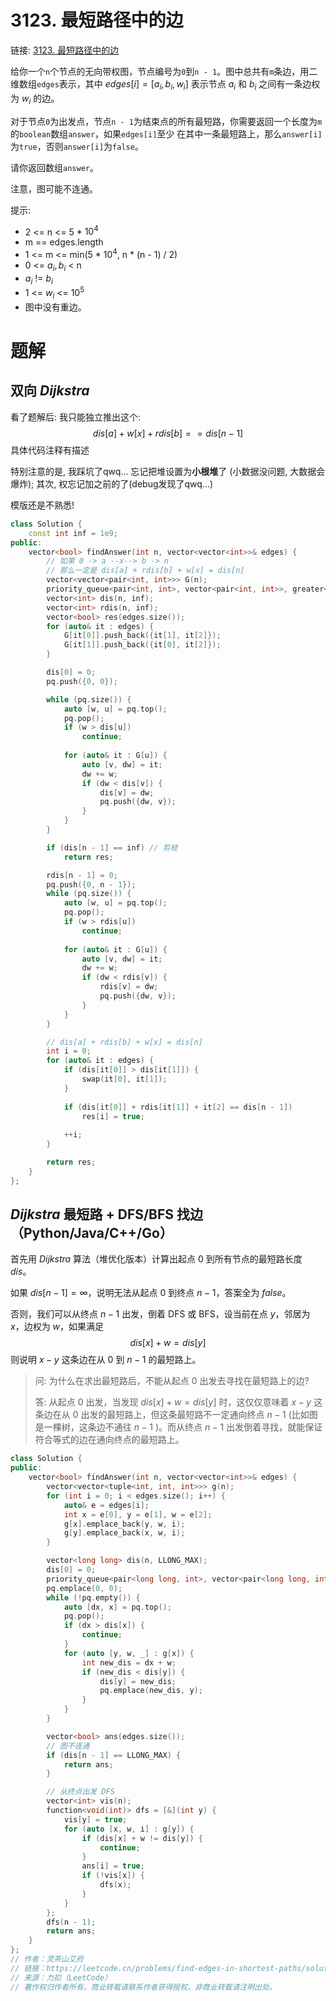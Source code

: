 # 3123. 最短路径中的边
链接: [3123. 最短路径中的边](https://leetcode.cn/problems/find-edges-in-shortest-paths/)

给你一个`n`个节点的无向带权图，节点编号为`0`到`n - 1`。图中总共有`m`条边，用二维数组`edges`表示，其中 $edges[i] = [a_i, b_i, w_i]$ 表示节点 $a_i$ 和 $b_i$ 之间有一条边权为 $w_i$ 的边。

对于节点`0`为出发点，节点`n - 1`为结束点的所有最短路，你需要返回一个长度为`m`的`boolean`数组`answer`，如果`edges[i]`至少 在其中一条最短路上，那么`answer[i]`为`true`，否则`answer[i]`为`false`。

请你返回数组`answer`。

注意，图可能不连通。

提示:
- 2 <= n <= 5 * $10^4$
- m == edges.length
- 1 <= m <= min(5 * $10^4$, n * (n - 1) / 2)
- 0 <= $a_i, b_i$ < n
- $a_i$ != $b_i$
- 1 <= $w_i$ <= $10^5$
- 图中没有重边。

# 题解
## 双向 $Dijkstra$
看了题解后: 我只能独立推出这个: $$dis[a] + w[x] + rdis[b] == dis[n - 1]$$ 具体代码注释有描述

特别注意的是, 我踩坑了qwq... 忘记把堆设置为**小根堆**了 (小数据没问题, 大数据会爆炸); 其次, 权忘记加之前的了(debug发现了qwq...)

模版还是不熟悉!

```C++
class Solution {
    const int inf = 1e9;
public:
    vector<bool> findAnswer(int n, vector<vector<int>>& edges) {
        // 如果 0 -> a --x--> b -> n
        // 那么一定是 dis[a] + rdis[b] + w[x] = dis[n]
        vector<vector<pair<int, int>>> G(n);
        priority_queue<pair<int, int>, vector<pair<int, int>>, greater<>> pq; // 权, 点
        vector<int> dis(n, inf);
        vector<int> rdis(n, inf);
        vector<bool> res(edges.size());
        for (auto& it : edges) {
            G[it[0]].push_back({it[1], it[2]});
            G[it[1]].push_back({it[0], it[2]});
        }

        dis[0] = 0;
        pq.push({0, 0});

        while (pq.size()) {
            auto [w, u] = pq.top();
            pq.pop();
            if (w > dis[u])
                continue;
            
            for (auto& it : G[u]) {
                auto [v, dw] = it;
                dw += w;
                if (dw < dis[v]) {
                    dis[v] = dw;
                    pq.push({dw, v});
                }
            }
        }

        if (dis[n - 1] == inf) // 剪枝
            return res;

        rdis[n - 1] = 0;
        pq.push({0, n - 1});
        while (pq.size()) {
            auto [w, u] = pq.top();
            pq.pop();
            if (w > rdis[u])
                continue;
            
            for (auto& it : G[u]) {
                auto [v, dw] = it;
                dw += w;
                if (dw < rdis[v]) {
                    rdis[v] = dw;
                    pq.push({dw, v});
                }
            }
        }

        // dis[a] + rdis[b] + w[x] = dis[n]
        int i = 0;
        for (auto& it : edges) {
            if (dis[it[0]] > dis[it[1]]) {
                swap(it[0], it[1]);
            }
            
            if (dis[it[0]] + rdis[it[1]] + it[2] == dis[n - 1])
                res[i] = true;
            
            ++i;
        }

        return res;
    }
};
```

## $Dijkstra$ 最短路 + DFS/BFS 找边（Python/Java/C++/Go）

首先用 $Dijkstra$ 算法（堆优化版本）计算出起点 $0$ 到所有节点的最短路长度 $dis$。

如果 $dis[n−1]=∞$，说明无法从起点 $0$ 到终点 $n−1$，答案全为 $false$。

否则，我们可以从终点 $n−1$ 出发，倒着 DFS 或 BFS，设当前在点 $y$，邻居为 $x$，边权为 $w$，如果满足 $$dis[x]+w=dis[y]$$ 则说明 $x-y$ 这条边在从 $0$ 到 $n−1$ 的最短路上。

> 问: 为什么在求出最短路后，不能从起点 0 出发去寻找在最短路上的边?
>
> 答: 从起点 0 出发，当发现 $dis[x]+w=dis[y]$ 时，这仅仅意味着 $x-y$ 这条边在从 0 出发的最短路上，但这条最短路不一定通向终点 $n−1$ (比如图是一棵树，这条边不通往 $n−1$ )。而从终点 $n−1$ 出发倒着寻找，就能保证符合等式的边在通向终点的最短路上。

```C++
class Solution {
public:
    vector<bool> findAnswer(int n, vector<vector<int>>& edges) {
        vector<vector<tuple<int, int, int>>> g(n);
        for (int i = 0; i < edges.size(); i++) {
            auto& e = edges[i];
            int x = e[0], y = e[1], w = e[2];
            g[x].emplace_back(y, w, i);
            g[y].emplace_back(x, w, i);
        }

        vector<long long> dis(n, LLONG_MAX);
        dis[0] = 0;
        priority_queue<pair<long long, int>, vector<pair<long long, int>>, greater<>> pq;
        pq.emplace(0, 0);
        while (!pq.empty()) {
            auto [dx, x] = pq.top();
            pq.pop();
            if (dx > dis[x]) {
                continue;
            }
            for (auto [y, w, _] : g[x]) {
                int new_dis = dx + w;
                if (new_dis < dis[y]) {
                    dis[y] = new_dis;
                    pq.emplace(new_dis, y);
                }
            }
        }

        vector<bool> ans(edges.size());
        // 图不连通
        if (dis[n - 1] == LLONG_MAX) {
            return ans;
        }

        // 从终点出发 DFS
        vector<int> vis(n);
        function<void(int)> dfs = [&](int y) {
            vis[y] = true;
            for (auto [x, w, i] : g[y]) {
                if (dis[x] + w != dis[y]) {
                    continue;
                }
                ans[i] = true;
                if (!vis[x]) {
                    dfs(x);
                }
            }
        };
        dfs(n - 1);
        return ans;
    }
};
// 作者：灵茶山艾府
// 链接：https://leetcode.cn/problems/find-edges-in-shortest-paths/solutions/2749274/dijkstra-zui-duan-lu-dfsbfs-zhao-bian-py-yf48/
// 来源：力扣（LeetCode）
// 著作权归作者所有。商业转载请联系作者获得授权，非商业转载请注明出处。
```